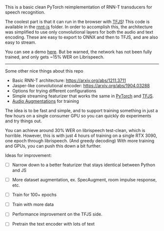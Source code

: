 This is a basic clean PyTorch reimplementation of RNN-T transducers for speech recognition.

The coolest part is that it can run in the browser with [TFJS](https://github.com/tensorflow/tfjs)! This code is available in the [rnnt-js](rnnt-js) folder.
 In order to accomplish this, the architecture was simplified to use only convolutional layers for both the audio and text encoding. These are easy to export to ONNX and then to TFJS, 
 and are also easy to stream.

You can see a demo [here](https://rnnt.jakepoz.com/). But be warned, the network has not been fully trained, and only gets ~15% WER on Librispeech.

---

Some other nice things about this repo
 - Basic RNN-T architecture: https://arxiv.org/abs/1211.3711
 - Jasper-like convolutional encoder: https://arxiv.org/abs/1904.03288
 - Options for trying different configurations
 - Simple streaming featurizer that works the same in [PyTorch](https://github.com/jakepoz/rnnt/blob/master/rnnt/featurizer.py) and [TFJS](https://github.com/jakepoz/rnnt/blob/master/rnnt-js/featurizer.js).
 - [Audio Augmentations](https://github.com/jakepoz/rnnt/blob/master/rnnt/augment.py) for training

The idea is to be fast and simple, and to support training something in just a few hours on a single consumer GPU so you can quickly do experiments and try things out.

You can achieve around 30% WER on librispeech test-clean, which is horrible. However, this is with just 4 hours of training on a single RTX 3090, one epoch through librispeech. (And greedy decoding) With more training and GPUs, you can push this down a bit further.

Ideas for improvement:
 - [ ] Narrow down to a better featurizer that stays identical between Python and JS
 - [ ] More dataset augmentation, ex. SpecAugment, room impulse response, etc.
 - [ ] Train for 100+ epochs
 - [ ] Train with more data
 - [ ] Performance improvement on the TFJS side.
 - [ ] Pretrain the text encoder with lots of text


